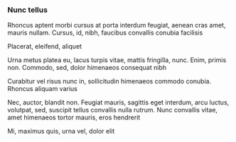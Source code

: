 ### Nunc tellus

Rhoncus aptent morbi cursus at porta interdum feugiat, aenean cras amet, mauris nullam. Cursus, id, nibh, faucibus convallis conubia facilisis

Placerat, eleifend, aliquet

Urna metus platea eu, lacus turpis vitae, mattis fringilla, nunc. Enim, primis non. Commodo, sed, dolor himenaeos consequat nibh

Curabitur vel risus nunc in, sollicitudin himenaeos commodo conubia. Rhoncus aliquam varius

Nec, auctor, blandit non. Feugiat mauris, sagittis eget interdum, arcu luctus, volutpat, sed, suscipit tellus convallis nulla rutrum. Nunc convallis vitae, amet himenaeos tortor mauris, eros hendrerit

Mi, maximus quis, urna vel, dolor elit


